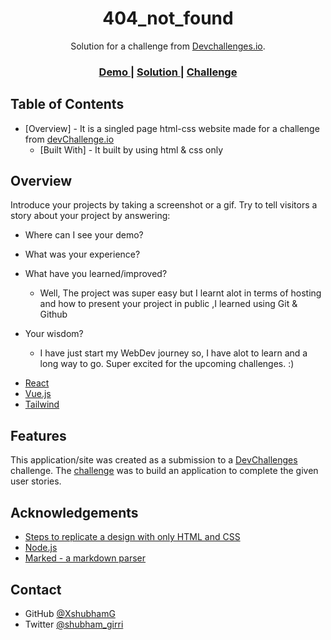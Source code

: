 <!-- Please update value in the {}  -->

<h1 align="center">404_not_found</h1>

<div align="center">
   Solution for a challenge from  <a href="http://devchallenges.io" target="_blank">Devchallenges.io</a>.
</div>

<div align="center">
  <h3>
    <a href="https://{your-demo-link.your-domain}">
      Demo
    </a>
    <span> | </span>
    <a href="https://{your-url-to-the-solution}">
      Solution
    </a>
    <span> | </span>
    <a href="https://devchallenges.io/challenges/wBunSb7FPrIepJZAg0sY">
      Challenge
    </a>
  </h3>
</div>

<!-- TABLE OF CONTENTS -->

## Table of Contents

- [Overview] - It is a singled page html-css website  made for a  challenge  from <a href="https://devchallenges.io/challenges/wBunSb7FPrIepJZAg0sY">devChallenge.io</a> 
  - [Built With] - It built by using html & css only

<!-- OVERVIEW -->

## Overview

Introduce your projects by taking a screenshot or a gif. Try to tell visitors a story about your project by answering:

- Where can I see your demo?

- What was your experience?

- What have you learned/improved?
  -  Well, The project was super easy but I learnt alot in terms of hosting and how to present your project in public ,I learned using Git & Github 
- Your wisdom?
  -  I have just start  my WebDev journey so, I have alot to learn and a long way to go. Super excited for the upcoming challenges. :)

<!-- This section should list any major frameworks that you built your project using. Here are a few examples.-->

- [React](https://reactjs.org/)
- [Vue.js](https://vuejs.org/)
- [Tailwind](https://tailwindcss.com/)

## Features

<!-- List the features of your application or follow the template. Don't share the figma file here :) -->

This application/site was created as a submission to a [DevChallenges](https://devchallenges.io/challenges) challenge. The [challenge](https://devchallenges.io/challenges/wBunSb7FPrIepJZAg0sY) was to build an application to complete the given user stories.


## Acknowledgements

<!-- This section should list any articles or add-ons/plugins that helps you to complete the project. This is optional but it will help you in the future. For exmpale -->

- [Steps to replicate a design with only HTML and CSS](https://devchallenges-blogs.web.app/how-to-replicate-design/)
- [Node.js](https://nodejs.org/)
- [Marked - a markdown parser](https://github.com/chjj/marked)

## Contact

- GitHub [@XshubhamG](https://{github.com/XshubhamG})
- Twitter [@shubham_girri](https://{twitter.com/shubham_girri})
